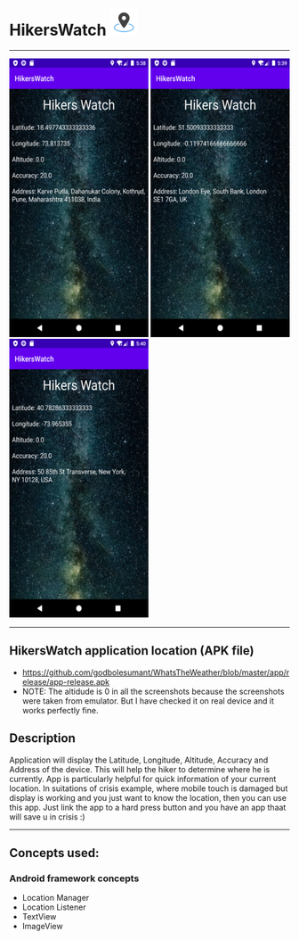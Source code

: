 # HikersWatch <img src="https://github.com/godbolesumant/HikersWatch/blob/master/app/src/main/res/drawable/hiker_watch_icon.jpg" width="50" height="50">

--------------------
<p float="left">
  <img src="https://github.com/godbolesumant/HikersWatch/blob/master/screenshot/Screenshot_1588334894.png" width="250" height="500">
  <img src="https://github.com/godbolesumant/HikersWatch/blob/master/screenshot/Screenshot_1588334965.png" width="250" height="500">
  <img src="https://github.com/godbolesumant/HikersWatch/blob/master/screenshot/Screenshot_1588335056.png" width="250" height="500">
</p>


------------------
## HikersWatch application location (APK file)
- https://github.com/godbolesumant/WhatsTheWeather/blob/master/app/release/app-release.apk
- NOTE: The altidude is 0 in all the screenshots because the screenshots were taken from emulator. But I have checked it on real device and it works perfectly fine.

## Description
Application will display the Latitude, Longitude, Altitude, Accuracy and Address of the device.
This will help the hiker to determine where he is currently. 
App is particularly helpful for quick information of your current location.
In suitations of crisis example, where mobile touch is damaged but display is working and you just want to know the location, then you can use this app. Just link the app to a hard press button and you have an app thaat will save u in crisis :)

--------------------------------------
## Concepts used:

### Android framework concepts
- Location Manager
- Location Listener
- TextView
- ImageView
